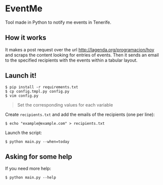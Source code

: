 # EventMe

Tool made in Python to notify me events in Tenerife.

## How it works

It makes a post request over the url http://lagenda.org/programacion/hoy and scraps the content looking for entries of events. Then it sends an email to the specified recipients with the events within a tabular layout.

## Launch it!

~~~console
$ pip install -r requirements.txt
$ cp config.tmpl.py config.py
$ vim config.py
~~~

> Set the corresponding values for each variable

Create `recipients.txt` and add the emails of the recipients (one per line):

~~~console
$ echo "example@example.com" > recipients.txt
~~~

Launch the script:

~~~console
$ python main.py --when=today
~~~

## Asking for some help

If you need more help:

~~~console
$ python main.py --help
~~~

